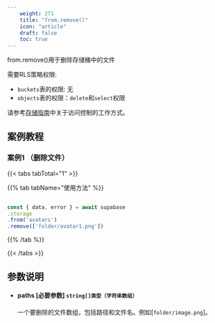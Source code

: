 ```yaml
---
    weight: 271
    title: "from.remove()"
    icon: "article"
    draft: false
    toc: true
---
```


from.remove()用于删除存储桶中的文件

需要RLS策略权限:
  - `buckets`表的权限: 无
  - `objects`表的权限：`delete`和`select`权限

请参考[存储指南](/docs/app/storage/storage#access-control)中关于访问控制的工作方式。

## 案例教程

### 案例1 （删除文件）

{{< tabs tabTotal="1" >}}


{{% tab tabName="使用方法" %}}



  ```ts
                                                                                   
const { data, error } = await supabase
  .storage
  .from('avatars')
  .remove(['folder/avatar1.png'])
  ```



{{% /tab %}}

{{< /tabs >}}


## 参数说明


<ul className="method-list-group">
  
<li className="method-list-item">
  <h4 className="method-list-item-label">
    <span className="method-list-item-label-name">
      paths
    </span>
    <span className="method-list-item-label-badge required">
      [必要参数]
    </span>
    <span className="method-list-item-validation">
      <code>string[]类型（字符串数组）</code>
    </span>
  </h4>
  <div class="method-list-item-description">

一个要删除的文件数组，包括路径和文件名。例如[`folder/image.png`]。

  </div>
  
</li>

</ul>






